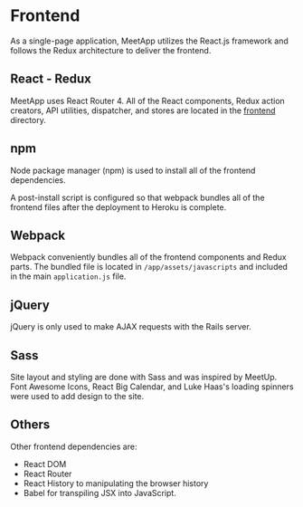 # Frontend

As a single-page application, MeetApp utilizes the React.js framework and follows the Redux architecture to deliver the frontend.

## React - Redux

MeetApp uses React Router 4. All of the React components, Redux action creators, API utilities, dispatcher, and stores are located in the [frontend](../frontend) directory.

## npm

Node package manager (npm) is used to install all of the frontend dependencies.

A post-install script is configured so that webpack bundles all of the frontend files after the deployment to Heroku is complete.

## Webpack

Webpack conveniently bundles all of the frontend components and Redux parts. The bundled file is located in `/app/assets/javascripts` and included in the main `application.js` file.

## jQuery

jQuery is only used to make AJAX requests with the Rails server.

## Sass

Site layout and styling are done with Sass and was inspired by MeetUp. Font Awesome Icons, React Big Calendar, and Luke Haas's loading spinners were used to add design to the site.

## Others

Other frontend dependencies are:

- React DOM
- React Router
- React History to manipulating the browser history
- Babel for transpiling JSX into JavaScript.
